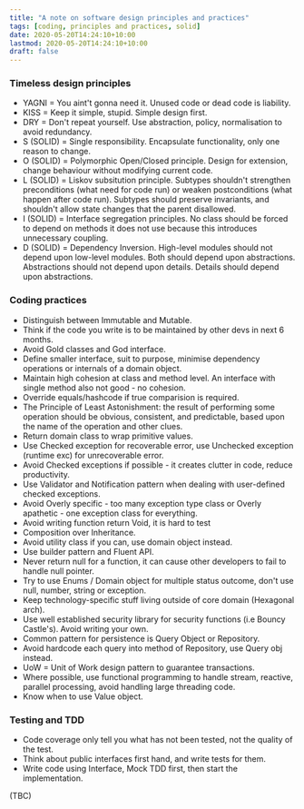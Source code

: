 ```yaml
---
title: "A note on software design principles and practices"
tags: [coding, principles and practices, solid]
date: 2020-05-20T14:24:10+10:00
lastmod: 2020-05-20T14:24:10+10:00
draft: false
---
```


### Timeless design principles
* YAGNI = You aint't gonna need it. Unused code or dead code is liability.
* KISS = Keep it simple, stupid. Simple design first.
* DRY = Don't repeat yourself. Use abstraction, policy, normalisation to avoid redundancy.
* S (SOLID) = Single responsibility. Encapsulate functionality, only one reason to change.
* O (SOLID) = Polymorphic Open/Closed principle. Design for extension, change behaviour without modifying current code.
* L (SOLID) = Liskov subsitution principle. Subtypes shouldn't strengthen preconditions (what need for code run) or weaken postconditions (what happen after code run). Subtypes should preserve invariants, and shouldn't allow state changes that the parent disallowed.
* I (SOLID) = Interface segregation principles. No class should be forced to depend on methods it does not use because this introduces unnecessary coupling.
* D (SOLID) = Dependency Inversion. High-level modules should not depend upon low-level modules. Both should depend upon abstractions. Abstractions should not depend upon details. Details should depend upon abstractions.

### Coding practices
* Distinguish between Immutable and Mutable.
* Think if the code you write is to be maintained by other devs in next 6 months.
* Avoid Gold classes and God interface.
* Define smaller interface, suit to purpose, minimise dependency operations or internals of a domain object.
* Maintain high cohesion at class and method level. An interface with single method also not good - no cohesion.
* Override equals/hashcode if true comparision is required.
* The Principle of Least Astonishment: the result of performing some operation should be obvious, consistent, and predictable, based upon the name of the operation and other clues.
* Return domain class to wrap primitive values.
* Use Checked exception for recoverable error, use Unchecked exception (runtime exc) for unrecoverable error.
* Avoid Checked exceptions if possible - it creates clutter in code, reduce productivity.
* Use Validator and Notification pattern when dealing with user-defined checked exceptions.
* Avoid Overly specific - too many exception type class or Overly apathetic - one exception class for everything.
* Avoid writing function return Void, it is hard to test
* Composition over Inheritance.
* Avoid utility class if you can, use domain object instead.
* Use builder pattern and Fluent API.
* Never return null for a function, it can cause other developers to fail to handle null pointer.
* Try to use Enums / Domain object for multiple status outcome, don't use null, number, string or exception.
* Keep technology-specific stuff living outside of core domain (Hexagonal arch).
* Use well established security library for security functions (i.e Bouncy Castle's). Avoid writing your own.
* Common pattern for persistence is Query Object or Repository.
* Avoid hardcode each query into method of Repository, use Query obj instead.
* UoW = Unit of Work design pattern to guarantee transactions.
* Where possible, use functional programming to handle stream, reactive, parallel processing, avoid handling large threading code.
* Know when to use Value object.

### Testing and TDD

* Code coverage only tell you what has not been tested, not the quality of the test.
* Think about public interfaces first hand, and write tests for them.
* Write code using Interface, Mock TDD first, then start the implementation.

(TBC)